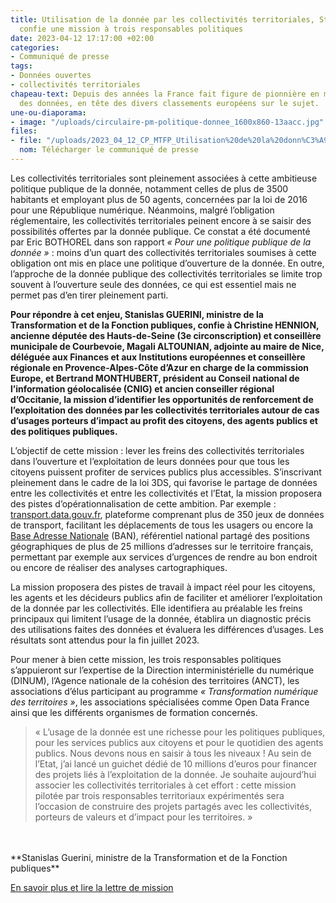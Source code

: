```yaml
---
title: Utilisation de la donnée par les collectivités territoriales, Stanislas Guerini
  confie une mission à trois responsables politiques
date: 2023-04-12 17:17:00 +02:00
categories:
- Communiqué de presse
tags:
- Données ouvertes
- collectivités territoriales
chapeau-text: Depuis des années la France fait figure de pionnière en matière d’ouverture
  des données, en tête des divers classements européens sur le sujet.
une-ou-diaporama:
- image: "/uploads/circulaire-pm-politique-donnee_1600x860-13aacc.jpg"
files:
- file: "/uploads/2023_04_12_CP_MTFP_Utilisation%20de%20la%20donn%C3%A9e%20par%20les%20collectivit%C3%A9s%20territ/pdf"
  nom: Télécharger le communiqué de presse
---
```


Les collectivités territoriales sont pleinement associées à cette ambitieuse politique publique de la donnée, notamment celles de plus de 3500 habitants et employant plus de 50 agents, concernées par la loi de 2016 pour une République numérique. Néanmoins, malgré l’obligation réglementaire, les collectivités territoriales peinent encore à se saisir des possibilités offertes par la donnée publique. Ce constat a été documenté par Eric BOTHOREL dans son rapport *« Pour une politique publique de la donnée »* : moins d’un quart des collectivités territoriales soumises à cette obligation ont mis en place une politique d’ouverture de la donnée. En outre, l’approche de la donnée publique des collectivités territoriales se limite trop souvent à l’ouverture seule des données, ce qui est essentiel mais ne permet pas d’en tirer pleinement parti.

**Pour répondre à cet enjeu, Stanislas GUERINI, ministre de la Transformation et de la Fonction publiques, confie à Christine HENNION, ancienne députée des Hauts-de-Seine (3e circonscription) et conseillère municipale de Courbevoie, Magali ALTOUNIAN, adjointe au maire de Nice, déléguée aux Finances et aux Institutions européennes et conseillère régionale en Provence-Alpes-Côte d’Azur en charge de la commission Europe, et Bertrand MONTHUBERT, président au Conseil national de l’information géolocalisée (CNIG) et ancien conseiller régional d’Occitanie, la mission d’identifier les opportunités de renforcement de l’exploitation des données par les collectivités territoriales autour de cas d’usages porteurs d’impact au profit des citoyens, des agents publics et des politiques publiques.**

L’objectif de cette mission : lever les freins des collectivités territoriales dans l’ouverture et l’exploitation de leurs données pour que tous les citoyens puissent profiter de services publics plus accessibles. S’inscrivant pleinement dans le cadre de la loi 3DS, qui favorise le partage de données entre les collectivités et entre les collectivités et l’Etat, la mission proposera des pistes d’opérationnalisation de cette ambition. Par exemple : [transport.data.gouv.fr](https://transport.data.gouv.fr/), plateforme comprenant plus de 350 jeux de données de transport, facilitant les déplacements de tous les usagers ou encore la [Base Adresse Nationale](https://adresse.data.gouv.fr/) (BAN), référentiel national partagé des positions géographiques de plus de 25 millions d’adresses sur le territoire français, permettant par exemple aux services d’urgences de rendre au bon endroit ou encore de réaliser des analyses cartographiques.

La mission proposera des pistes de travail à impact réel pour les citoyens, les agents et les décideurs publics afin de faciliter et améliorer l’exploitation de la donnée par les collectivités. Elle identifiera au préalable les freins principaux qui limitent l’usage de la donnée, établira un diagnostic précis des utilisations faites des données et évaluera les différences d’usages. Les résultats sont attendus pour la fin juillet 2023.

Pour mener à bien cette mission, les trois responsables politiques s’appuieront sur l’expertise de la Direction interministérielle du numérique (DINUM), l’Agence nationale de la cohésion des territoires (ANCT), les associations d’élus participant au programme *« Transformation numérique des territoires »*, les associations spécialisées comme Open Data France ainsi que les différents organismes de formation concernés.

> « L’usage de la donnée est une richesse pour les politiques publiques, pour les services publics aux citoyens et pour le quotidien des agents publics. Nous devons nous en saisir à tous les niveaux ! Au sein de l’Etat, j’ai lancé un guichet dédié de 10 millions d’euros pour financer des projets liés à l’exploitation de la donnée. Je souhaite aujourd’hui associer les collectivités territoriales à cet effort : cette mission pilotée par trois responsables territoriaux expérimentés sera l’occasion de construire des projets partagés avec les collectivités, porteurs de valeurs et d’impact pour les territoires. »
<br>
<br>**Stanislas Guerini, ministre de la Transformation et de la Fonction publiques**

[En savoir plus et lire la lettre de mission](https://www.transformation.gouv.fr/espace-presse)